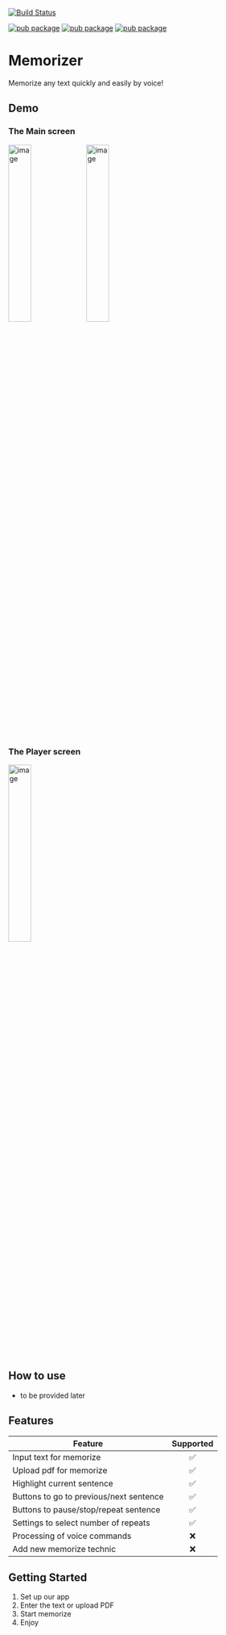 [![Build Status](https://travis-ci.org/fizruk/telegram-bot-simple.svg?branch=master)](https://codemagic.io/app/62b70379abf6619bf22152da/build/62bea43c9df8cb8868a5ba30)

[![pub package](https://img.shields.io/pub/v/text_to_speech.svg)](https://pub.dev/packages/text_to_speech)
[![pub package](https://img.shields.io/pub/v/material.svg)](https://pub.dartlang.org/packages/material)
[![pub package](https://img.shields.io/pub/v/flutter/flutter_test/flutter_test-library.svg)](https://api.flutter.dev/flutter/flutter_test/flutter_test-library.html)

# Memorizer

Memorize any text quickly and easily by voice!

## Demo
### The Main screen

<a href="https://ibb.co/Sx54wJp"><img src="https://i.ibb.co/W3G4vs1/image.png" alt="image" width="30%"></a>
<a href="https://ibb.co/B22CPpx"><img src="https://i.ibb.co/HTTH2Ss/image.png" alt="image" width="30%"></a>

### The Player screen
<a href="https://ibb.co/19CNsZY"><img src="https://i.ibb.co/2jzr8q0/image.png" alt="image" width="30%"></a>
## How to use
- to be provided later
## Features
| Feature                                       | Supported | 
|-----------------------------------------------|:---------:|
| Input text for memorize                       |     ✅     |
| Upload pdf for memorize                       |     ✅     |
| Highlight current sentence                    |     ✅     |
| Buttons to go to previous/next sentence       |     ✅     |
| Buttons to pause/stop/repeat sentence         |     ✅     |
| Settings to select number of repeats          |     ✅     |
| Processing of voice commands                  |     ❌     |
| Add new memorize technic                      |     ❌     |

## Getting Started
1. Set up our app
2. Enter the text or upload PDF
3. Start memorize
4. Enjoy

